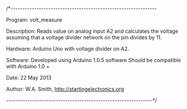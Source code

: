 /*--------------------------------------------------------------
  
  Program:      volt_measure

  Description:  Reads value on analog input A2 and calculates the voltage assuming that a voltage divider network on the pin divides by 11.
  
  Hardware:     Arduino Uno with voltage divider on A2.
                
  Software:     Developed using Arduino 1.0.5 software Should be compatible with Arduino 1.0 +

  Date:         22 May 2013
 
  Author:       W.A. Smith, http://startingelectronics.org
  
--------------------------------------------------------------*/
